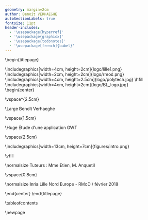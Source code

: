 ```yaml
---
geometry: margin=2cm
author: Benoit VERHAEGHE
autoSectionLabels: true
fontsize: 11pt
header-includes:
  - '\usepackage{hyperref}'
  - '\usepackage{graphicx}'
  - '\usepackage{todonotes}'
  - '\usepackage[french]{babel}'
---
```


\begin{titlepage}

\includegraphics[width=4cm, height=2cm]{logo/lille1.png}
\includegraphics[width=2cm, height=2cm]{logo/rmod.png}
\includegraphics[width=4cm, height=2.5cm]{logo/polytech.jpg}
\hfill
\includegraphics[width=4cm, height=2cm]{logo/BL_logo.jpg}
\begin{center}

\vspace*{2.5cm}

\Large Benoît Verhaeghe

\vspace{1.5cm}

\Huge Étude d'une application GWT

\vspace{2.5cm}

\includegraphics[width=13cm, height=7cm]{figures/intro.png}

\vfill

\normalsize Tuteurs : Mme Etien, M. Anquetil

\vspace{0.8cm}

\normalsize Inria Lille Nord Europe - RMoD \\ février 2018

\end{center} \end{titlepage}

\tableofcontents

\newpage
